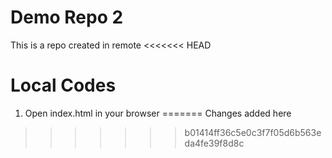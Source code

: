 # Demo Repo 2

This is a repo created in remote
<<<<<<< HEAD

# Local Codes

1. Open index.html in your browser
=======
Changes added here
>>>>>>> b01414ff36c5e0c3f7f05d6b563eda4fe39f8d8c
